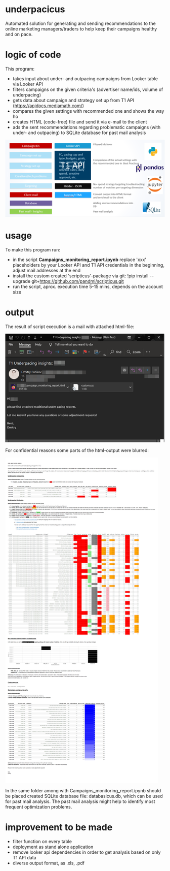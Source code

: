 # underpacicus

Automated solution for generating and sending recommendations to the online marketing managers/traders to help keep their campaigns healthy and on pace.

# logic of code

This program:

- takes input about under- and outpacing campaigns from Looker table via Looker API
- filters campaigns on the given criteria's (advertiser name/ids, volume of underpacing)
- gets data about campaign and strategy set up from T1 API (https://apidocs.mediamath.com/)
- compares the given settings with recommended one and shows the way ho 
- creates HTML (code-free) file and send it via e-mail to the client
- ads the sent recommendations regarding problematic campaigns (with under- and outpacing) to SQLite database for past mail analysis

![](structure_of_code.PNG)

# usage

To make this program run:

- in the script **Campaigns_monitoring_report.ipynb** replace 'xxx' placeholders by your Looker API and T1 API credentials in the beginning, adjust mail addresses at the end 
- install the custom created 'scripticus'-package via git:  !pip install --upgrade git+https://github.com/pandmi/scripticus.git
- run the script, aprox. execution time 5-15 mins, depends on the account size 

# output

The result of script execution is a mail with attached html-file:

![](t1_mail.png)

For confidential reasons some parts of the html-output were blurred:

![](underpacicus_output.png)

In the same folder among with Campaigns_monitoring_report.ipynb should be placed created SQLite database file: databasicus.db, which can be used for past mail analysis. 
The past mail analysis might help to identify most frequent optimization problems.

# improvement to be made

- filter function on every table
- deployment as stand alone application
- remove looker api dependencies in order to get analysis based on only T1 API data 
- diverse output format, as .xls, .pdf

